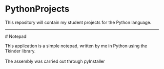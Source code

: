 # PythonProjects

This repository will contain my student projects for the Python language.
<hr>
# Notepad

This application is a simple notepad, written by me in Python using the Tkinder library.
<br><br>
The assembly was carried out through pyInstaller
